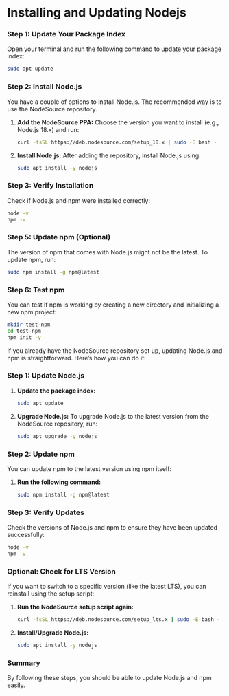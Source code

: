 # Installing and Updating Nodejs

### Step 1: Update Your Package Index
Open your terminal and run the following command to update your package index:

```bash
sudo apt update
```

### Step 2: Install Node.js
You have a couple of options to install Node.js. The recommended way is to use the NodeSource repository.

1. **Add the NodeSource PPA:**
   Choose the version you want to install (e.g., Node.js 18.x) and run:

   ```bash
   curl -fsSL https://deb.nodesource.com/setup_18.x | sudo -E bash -
   ```

2. **Install Node.js:**
   After adding the repository, install Node.js using:

   ```bash
   sudo apt install -y nodejs
   ```

### Step 3: Verify Installation
Check if Node.js and npm were installed correctly:

```bash
node -v
npm -v
```

### Step 5: Update npm (Optional)
The version of npm that comes with Node.js might not be the latest. To update npm, run:

```bash
sudo npm install -g npm@latest
```

### Step 6: Test npm
You can test if npm is working by creating a new directory and initializing a new npm project:

```bash
mkdir test-npm
cd test-npm
npm init -y
```

If you already have the NodeSource repository set up, updating Node.js and npm is straightforward. Here’s how you can do it:

### Step 1: Update Node.js
1. **Update the package index:**

   ```bash
   sudo apt update
   ```

2. **Upgrade Node.js:**
   To upgrade Node.js to the latest version from the NodeSource repository, run:

   ```bash
   sudo apt upgrade -y nodejs
   ```

### Step 2: Update npm
You can update npm to the latest version using npm itself:

1. **Run the following command:**

   ```bash
   sudo npm install -g npm@latest
   ```

### Step 3: Verify Updates
Check the versions of Node.js and npm to ensure they have been updated successfully:

```bash
node -v
npm -v
```

### Optional: Check for LTS Version
If you want to switch to a specific version (like the latest LTS), you can reinstall using the setup script:

1. **Run the NodeSource setup script again:**

   ```bash
   curl -fsSL https://deb.nodesource.com/setup_lts.x | sudo -E bash -
   ```

2. **Install/Upgrade Node.js:**

   ```bash
   sudo apt install -y nodejs
   ```

### Summary
By following these steps, you should be able to update Node.js and npm easily.